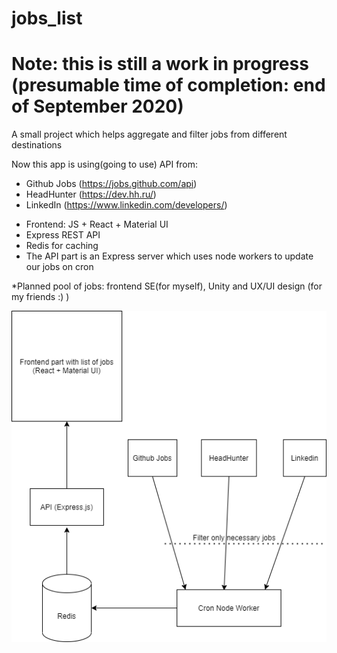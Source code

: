 # jobs_list
# Note: this is still a work in progress (presumable time of completion: end of September 2020)
A small project which helps aggregate and filter jobs from different destinations

Now this app is using(going to use) API from:
* Github Jobs (https://jobs.github.com/api)
* HeadHunter (https://dev.hh.ru/)
* LinkedIn (https://www.linkedin.com/developers/)

- Frontend: JS + React + Material UI
- Express REST API
- Redis for caching
- The API part is an Express server which uses node workers to update our jobs on cron

*Planned pool of jobs: 
  frontend SE(for myself), Unity and UX/UI design (for my friends :) )



![image](client/public/jobs_list_scheme.png)


